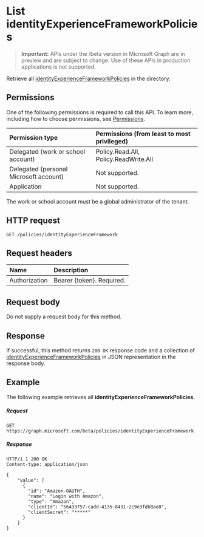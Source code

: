 # List identityExperienceFrameworkPolicies

> **Important:** APIs under the /beta version in Microsoft Graph are in preview and are subject to change. Use of these APIs in production applications is not supported.

Retrieve all [identityExperienceFrameworkPolicies](../resources/identityexperienceframeworkpolicy.md) in the directory.

## Permissions

One of the following permissions is required to call this API. To learn more, including how to choose permissions, see [Permissions](../../../concepts/permissions_reference.md).

|Permission type      | Permissions (from least to most privileged)              |
|:--------------------|:---------------------------------------------------------|
|Delegated (work or school account)|Policy.Read.All, Policy.ReadWrite.All|
|Delegated (personal Microsoft account)| Not supported.|
|Application|Not supported.|

The work or school account must be a global administrator of the tenant.

## HTTP request

<!-- { "blockType": "ignored" } -->
```http
GET /policies/identityExperienceFramework
```

## Request headers

|Name|Description|
|:---------------|:----------|
|Authorization|Bearer {token}. Required.|

## Request body

Do not supply a request body for this method.

## Response

If successful, this method returns `200 OK` response code and a collection of [identityExperienceFrameworkPolicies](../resources/identityexperienceframeworkpolicy.md) in JSON representation in the response body.

## Example

The following example retrieves all **identityExperienceFrameworkPolicies**.

##### Request

<!-- {
  "blockType": "request",
  "name": "get_identityexperienceframeworkpolicies"
}-->
```http
GET https://graph.microsoft.com/beta/policies/identityExperienceFramework
```

##### Response

<!-- {
  "blockType": "response",
  "truncated": true,
  "@odata.type": "microsoft.graph.identityExperienceFrameworkPolicies",
  "isCollection": true
} -->
```http
HTTP/1.1 200 OK
Content-type: application/json

{
    "value": [
      {
        "id": "Amazon-OAUTH",
        "name": "Login with Amazon",
        "type": "Amazon",
        "clientId": "56433757-cadd-4135-8431-2c9e3fd68ae8",
        "clientSecret": "*****"
      }
    ]
}
```

<!-- uuid: 8fcb5dbc-d5aa-4681-8e31-b001d5168d79
2015-10-25 14:57:30 UTC -->
<!-- {
  "type": "#page.annotation",
  "description": "List identityExperienceFrameworkPolicies",
  "keywords": "",
  "section": "documentation",
  "tocPath": ""
}-->